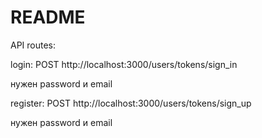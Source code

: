 # README

API routes:

login: POST http://localhost:3000/users/tokens/sign_in

нужен password и email

register: POST http://localhost:3000/users/tokens/sign_up

нужен password и email
